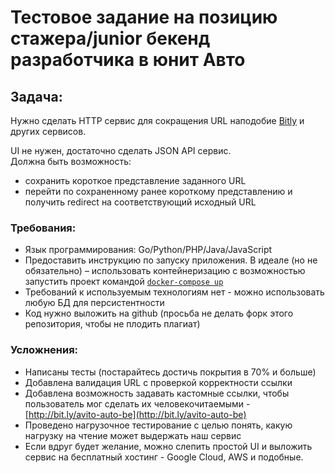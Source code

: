 # Тестовое задание на позицию стажера/junior бекенд разработчика в юнит Авто

## Задача:

Нужно сделать HTTP сервис для сокращения URL наподобие [Bitly](https://bitly.com/) и других сервисов.

UI не нужен, достаточно сделать JSON API сервис.  
Должна быть возможность: 
- сохранить короткое представление заданного URL
- перейти по сохраненному ранее короткому представлению и получить redirect на соответствующий исходный URL

### Требования:

- Язык программирования: Go/Python/PHP/Java/JavaScript
- Предоставить инструкцию по запуску приложения. В идеале (но не обязательно) – использовать контейнеризацию с возможностью запустить проект командой [`docker-compose up`](https://docs.docker.com/compose/)
- Требований к используемым технологиям нет - можно использовать любую БД для персистентности
- Код нужно выложить на github (просьба не делать форк этого репозитория, чтобы не плодить плагиат)

### Усложнения:

- Написаны тесты (постарайтесь достичь покрытия в 70% и больше)
- Добавлена валидация URL с проверкой корректности ссылки
- Добавлена возможность задавать кастомные ссылки, чтобы пользователь мог сделать их человекочитаемыми - [http://bit.ly/avito-auto-be](http://bit.ly/avito-auto-be)
- Проведено нагрузочное тестирование с целью понять, какую нагрузку на чтение может выдержать наш сервис
- Если вдруг будет желание, можно слепить простой UI и выложить сервис на бесплатный хостинг - Google Cloud, AWS и подобные. 

